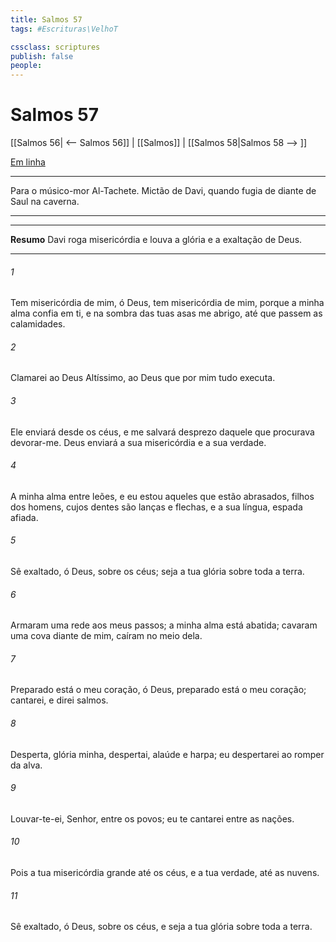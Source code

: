 ```yaml
---
title: Salmos 57
tags: #Escrituras\VelhoT

cssclass: scriptures
publish: false
people:
---
```


# Salmos 57
[[Salmos 56| <-- Salmos 56]] | [[Salmos]] | [[Salmos 58|Salmos 58 --> ]]

[Em linha](https://churchofjesuschrist.org/study/scriptures/ot/ps/57?lang=por)

---
Para o músico-mor Al-Tachete. Mictão de Davi, quando fugia de diante de Saul na caverna.

---

---
__Resumo__
Davi roga misericórdia e louva a glória e a exaltação de Deus.

---
###### 1 
Tem misericórdia de mim, ó Deus, tem misericórdia de mim, porque a minha alma confia em ti, e na sombra das tuas asas me abrigo, até que passem as calamidades.

###### 2 
Clamarei ao Deus Altíssimo, ao Deus que por mim tudo executa.

###### 3 
Ele enviará desde os céus, e me salvará  desprezo daquele que procurava devorar-me.  Deus enviará a sua misericórdia e a sua verdade.

###### 4 
A minha alma  entre leões, e eu estou  aqueles que estão abrasados, filhos dos homens, cujos dentes são lanças e flechas, e a sua língua, espada afiada.

###### 5 
Sê exaltado, ó Deus, sobre os céus; seja a tua glória sobre toda a terra.

###### 6 
Armaram uma rede aos meus passos; a minha alma está abatida; cavaram uma cova diante de mim,  caíram no meio dela. 

###### 7 
Preparado está o meu coração, ó Deus, preparado está o meu coração; cantarei, e direi salmos.

###### 8 
Desperta, glória minha, despertai, alaúde e harpa; eu  despertarei ao romper da alva.

###### 9 
Louvar-te-ei, Senhor, entre os povos; eu te cantarei entre as nações.

###### 10 
Pois a tua misericórdia  grande até os céus, e a tua verdade, até as nuvens.

###### 11 
Sê exaltado, ó Deus, sobre os céus, e seja a tua glória sobre toda a terra.

